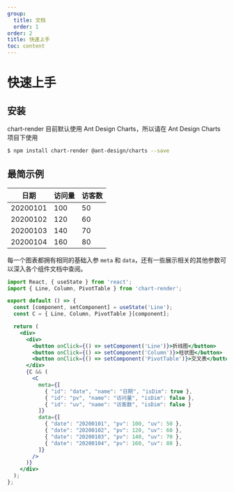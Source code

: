 ```yaml
---
group:
  title: 文档
  order: 1
order: 2
title: 快速上手
toc: content
---
```


# 快速上手

## 安装

chart-render 目前默认使用 Ant Design Charts，所以请在 Ant Design Charts 项目下使用

```bash
$ npm install chart-render @ant-design/charts --save
```

## 最简示例

|  日期     |  访问量  | 访客数 |
|  ------- |  -----  | ----  |
| 20200101 |  100    | 50    |
| 20200102 |  120    | 60    |
| 20200103 |  140    | 70    |
| 20200104 |  160    | 80    |

每一个图表都拥有相同的基础入参 `meta` 和 `data`，还有一些展示相关的其他参数可以深入各个组件文档中查阅。

```jsx
import React, { useState } from 'react';
import { Line, Column, PivotTable } from 'chart-render';

export default () => {
  const [component, setComponent] = useState('Line');
  const C = { Line, Column, PivotTable }[component];

  return (
    <div>
      <div>
        <button onClick={() => setComponent('Line')}>折线图</button>
        <button onClick={() => setComponent('Column')}>柱状图</button>
        <button onClick={() => setComponent('PivotTable')}>交叉表</button>
      </div>
      {C && (
        <C
          meta={[
            { "id": "date", "name": "日期", "isDim": true },
            { "id": "pv", "name": "访问量", "isDim": false },
            { "id": "uv", "name": "访客数", "isDim": false }
          ]}
          data={[
            { "date": "20200101", "pv": 100, "uv": 50 },
            { "date": "20200102", "pv": 120, "uv": 60 },
            { "date": "20200103", "pv": 140, "uv": 70 },
            { "date": "20200104", "pv": 160, "uv": 80 },
          ]}
        />
      )}
    </div>
  );
};
```
